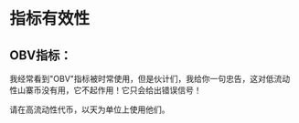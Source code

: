 # 指标有效性

## OBV指标：

我经常看到"OBV"指标被时常使用，但是伙计们，我给你一句忠告，这对低流动性山寨币没有用，它不起作用！它只会给出错误信号！

请在高流动性代币，以天为单位上使用他们。
